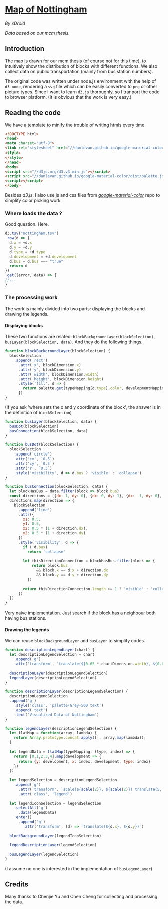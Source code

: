 # [Map of Nottingham](https://bl.ocks.org/owen8877/6de893c1f542bd8dcba74d76b1203043)
_By xDroid_

_Data based on our mcm thesis._

## Introduction
The map is drawn for our mcm thesis (of course not for this time), to intuitively show the distribution of blocks with different functions. 
We also collect data on public transportation (mainly from bus station numbers).

The original code was written under node.js environment with the help of `d3-node`, rendering a `svg` file which can be easily converted to `png` or other picture types. 
Since I want to learn `d3.js` thoroughly, so I tranport the code to browser platform. 
(It is obvious that the work is very easy.) 

## Reading the code
We have a template to minify the trouble of writing htmls every time.
```html
<!DOCTYPE html>
<head>
<meta charset="utf-8">
<link rel="stylesheet" href="//danlevan.github.io/google-material-color/dist/palette.css" type="text/css" />
<style>
</style>
</head>
<body>
<script src="//d3js.org/d3.v3.min.js"></script>
<script src="//danlevan.github.io/google-material-color/dist/palette.js"></script>
<script></script>
</body>
```
Besides _d3.js_, I also use js and css files from [_google-material-color_](https://github.com/danlevan/google-material-color) repo to simplify color picking work.

### Where loads the data ?
Good question. Here.
```javascript
d3.tsv("nottingham.tsv")
.row(d => {
  d.x = +d.x
  d.y = +d.y
  d.type = +d.type
  d.development = +d.development
  d.bus = d.bus === "true"
  return d
})
.get((error, data) => {
//...
}
```

### The processing work
The work is mainly divided into two parts: displaying the blocks and drawing the legends.
#### Displaying blocks
These two functions are related: `blockBackgroundLayer(blockSelection)`, `busLayer(blockSelection, data)`. And they do the following things.
```javascript
function blockBackgroundLayer(blockSelection) {
  blockSelection
    .append('rect')
      .attr('x', blockDimension.x)
      .attr('y', blockDimension.y)
      .attr('width', blockDimension.width)
      .attr('height', blockDimension.height)
      .style('fill', d => {
        return palette.get(typeMapping[d.type].color, developmentMapping[d.development])
      })
}
```
(If you ask 'where sets the x and y coordinate of the block', the answer is in the definition of `blockSelection`)
```javascript
function busLayer(blockSelection, data) {
  busDot(blockSelection)
  busConnection(blockSelection, data)
}

function busDot(blockSelection) {
  blockSelection
    .append('circle')
    .attr('cx', `0.5`)
    .attr('cy', `0.5`)
    .attr('r', `0.3`)
    .style('visibility', d => d.bus ? 'visible' : 'collapse')
}

function busConnection(blockSelection, data) {
  let blockHasBus = data.filter(block => block.bus)
  const directions = [{dx: 1, dy: 0}, {dx: 0, dy: 1}, {dx: -1, dy: 0}, {dx: 0, dy: -1}]
  directions.map(direction => {
    blockSelection
      .append('line')
      .attr({
        x1: 0.5,
        y1: 0.5,
        x2: 0.5 * (1 + direction.dx),
        y2: 0.5 * (1 + direction.dy)
      })
      .style('visibility', d => {
        if (!d.bus)
          return 'collapse'
        
        let thisDirectionConnection = blockHasBus.filter(block => {
            return block.bus
              && block.x == d.x + direction.dx
              && block.y == d.y + direction.dy
          })
        
        return thisDirectionConnection.length >= 1 ? 'visible' : 'collapse'
      })
  })
}
```
Very naive implementation. Just search if the block has a neighbour both having bus stations.
#### Drawing the legends
We can reuse `blockBackgroundLayer` and `busLayer` to simplify codes.
```javascript
function descriptionLegendLayer(chart) {
  let descriptionLegendSelection = chart
    .append('g')
    .attr('transform', `translate(${0.65 * chartDimension.width}, ${0.6 * chartDimension.height})`)
    
  descriptionLayer(descriptionLegendSelection)
  legendLayer(descriptionLegendSelection)
}

function descriptionLayer(descriptionLegendSelection) {
  descriptionLegendSelection
  .append('g')
    .style('class', 'palette-Grey-500 text')
    .append('text')
    .text('Visualized Data of Nottingham')
}

function legendLayer(descriptionLegendSelection) {
  let flatMap = function(array, lambda) { 
    return Array.prototype.concat.apply([], array.map(lambda)); 
  }
  
  let legendData = flatMap(typeMapping, (type, index) => {
    return [0,1,2,3,4].map(development => {
      return {y: development, x: index, development, type: index}
    })
  })
  
  let legendSelection = descriptionLegendSelection
    .append('g')
      .attr('transform', `scale(${scale(2)}, ${scale(2)}) translate(5, 1.5)`)
      .attr('class', 'legend')
      
  let legendIconSelection = legendSelection
    .selectAll('g')
      .data(legendData)
    .enter()
      .append('g')
        .attr('transform', (d) => `translate(${d.x}, ${d.y})`)
        
  blockBackgroundLayer(legendIconSelection)
  
  legendDescriptionLayer(legendSelection)
  
  busLegendLayer(legendSelection)
}
```
(I assume no one is interested in the implementation of `busLegendLayer`)

## Credits
Many thanks to Chenjie Yu and Chen Cheng for collecting and processing the data.
